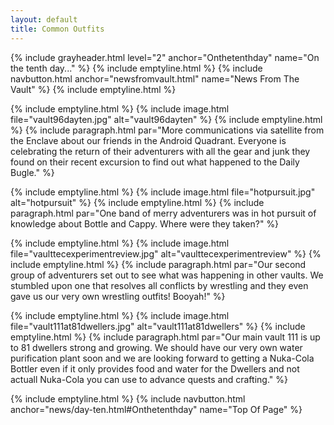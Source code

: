 ```yaml
---
layout: default
title: Common Outfits
---
```

{% include grayheader.html level="2" anchor="Onthetenthday" name="On the tenth day..." %}
{% include emptyline.html %}
{% include navbutton.html anchor="newsfromvault.html" name="News From The Vault" %}
{% include emptyline.html %}

{% include emptyline.html %}
{% include image.html file="vault96dayten.jpg" alt="vault96dayten" %}
{% include emptyline.html %}
{% include paragraph.html par="More communications via satellite from the Enclave about our friends in the Android Quadrant. Everyone is celebrating the return of their adventurers with all the gear and junk they found on their recent excursion to find out what happened to the Daily Bugle." %}

{% include emptyline.html %}
{% include image.html file="hotpursuit.jpg" alt="hotpursuit" %}
{% include emptyline.html %}
{% include paragraph.html par="One band of merry adventurers was in hot pursuit of knowledge about Bottle and Cappy. Where were they taken?" %}

{% include emptyline.html %}
{% include image.html file="vaulttecexperimentreview.jpg" alt="vaulttecexperimentreview" %}
{% include emptyline.html %}
{% include paragraph.html par="Our second group of adventurers set out to see what was happening in other vaults. We stumbled upon one that resolves all conflicts by wrestling and they even gave us our very own wrestling outfits! Booyah!" %}

{% include emptyline.html %}
{% include image.html file="vault111at81dwellers.jpg" alt="vault111at81dwellers" %}
{% include emptyline.html %}
{% include paragraph.html par="Our main vault 111 is up to 81 dwellers strong and growing. We should have our very own water purification plant soon and we are looking forward to getting a Nuka-Cola Bottler even if it only provides food and water for the Dwellers and not actuall Nuka-Cola you can use to advance quests and crafting." %}

{% include emptyline.html %}
{% include navbutton.html anchor="news/day-ten.html#Onthetenthday" name="Top Of Page" %}
